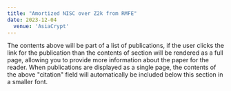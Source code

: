 ```yaml
---
title: "Amortized NISC over Z2k from RMFE"
date: 2023-12-04
  venue: 'AsiaCrypt'
---
```


The contents above will be part of a list of publications, if the user clicks the link for the publication than the contents of section will be rendered as a full page, allowing you to provide more information about the paper for the reader. When publications are displayed as a single page, the contents of the above "citation" field will automatically be included below this section in a smaller font.
